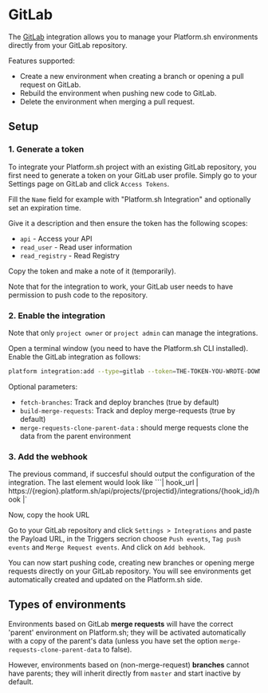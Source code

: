 # GitLab

The [GitLab](https://gitlab.com) integration allows you to manage your
Platform.sh environments directly from your GitLab repository.

Features supported:

* Create a new environment when creating a branch or opening a
    pull request on GitLab.
* Rebuild the environment when pushing new code to GitLab.
* Delete the environment when merging a pull request.

## Setup

### 1. Generate a token

To integrate your Platform.sh project with an existing GitLab
repository, you first need to generate a token on your GitLab user
profile. Simply go to your Settings page on GitLab and click
`Access Tokens`.

Fill the `Name` field for example with "Platform.sh Integration" and optionally
set an expiration time.

Give it a description and then ensure the token has the following scopes:

 * `api`  - Access your API
 * `read_user` - Read user information
 * `read_registry` - Read Registry

Copy the token and make a note of it (temporarily).

Note that for the integration to work, your GitLab user needs to have permission to push code to the repository.

### 2. Enable the integration

Note that only `project owner` or `project admin` can manage the integrations.

Open a terminal window (you need to have the Platform.sh CLI installed). Enable the GitLab integration as follows:

```bash
platform integration:add --type=gitlab --token=THE-TOKEN-YOU-WROTE-DOWN --base-url=https://THE-URL-OF-YOUR-GITLAB/ --gitlab-project=MY-NAMESPACE/MY-PROJECTNAME --merge-requests-clone-parent-data=true --build-merge-requests=true --fetch-branches=true
```

Optional parameters:
* `fetch-branches`: Track and deploy branches (true by default)
* `build-merge-requests`: Track and deploy merge-requests (true by default)
* `merge-requests-clone-parent-data` : should merge requests clone the data from the parent environment

### 3. Add the webhook

The previous command, if succesful should output the configuration of the integration. The last element would look like
```| hook_url                         | https://{region}.platform.sh/api/projects/{projectid}/integrations/{hook_id}/hook |`

Now, copy the hook URL 

Go to your GitLab repository and click `Settings > Integrations` and paste the Payload URL, in the Triggers secrion choose 
`Push events`, `Tag push events` and `Merge Request events`. And click on `Add bebhook`.

You can now start pushing code, creating new branches or opening merge
requests directly on your GitLab repository. You will see environments get automatically created and updated on the Platform.sh side.


## Types of environments

Environments based on GitLab **merge requests** will have the correct 'parent' environment on Platform.sh; they will be activated automatically with a 
copy of the parent's data (unless you have set the option `merge-requests-clone-parent-data` to false).

However, environments based on (non-merge-request) **branches** cannot have parents; they will inherit directly from `master` and start inactive by default.
